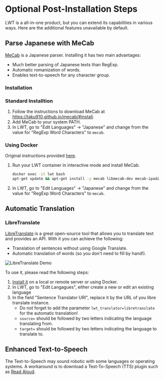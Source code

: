 # Optional Post-Installation Steps

LWT is a all-in-one product, but you can extend its capabilities in various ways.
Here are the additional features unavailable by default.

## Parse Japanese with MeCab

[MeCab](https://taku910.github.io/mecab/) is a Japanese parser. Installing it has
two main advantages:

* Much better parsing of Japanese texts than RegExp.
* Automatic romanization of words.
* Enables text-to-speech for any character group.

### Installation

### Standard Installtion

1. Follow the instructions to download MeCab at <https://taku910.github.io/mecab/#install>.
2. Add MeCab to your system PATH.
3. In LWT, go to "Edit Languages" → "Japanese" and change from the value for "RegExp Word Characters" to ``mecab``.

### Using Docker

Original instructions provided [here](https://nickramkissoon.medium.com/easily-set-up-and-use-mecab-with-docker-and-nodejs-5f01ae761a61).

1. Run your LWT container in interactive mode and install MeCab.

    ```bash
    docker exec -it lwt bash
    apt-get update && apt-get install -y mecab libmecab-dev mecab-ipadic-utf8
    ```

2. In LWT, go to "Edit Languages" → "Japanese" and change from the value for "RegExp Word Characters" to ``mecab``.

## Automatic Translation

### LibreTranslate

[LibreTranslate](https://libretranslate.com/) is a great open-source tool that allows you to translate text and provides an API.
With it you can achieve the following:

* Translation of sentences without using Google Translate.
* Automatic translation of words (so you don't need to fill by hand!).

![LibreTranslate Demo](../img/libretranslate_demo.png)

To use it, please read the following steps:

1. [Install it](https://github.com/LibreTranslate/LibreTranslate#install-and-run) on a local or remote server or using Docker.
2. In LWT, go to "Edit Langagues", either create a new or edit an existing language
3. In the field "Sentence Translator URI", replace it by the URL of you libre translate instance.
   * Do not forget to add the parameter ``lwt_translator=libretranslate`` for the automatic translation!
   * ``source=`` should be followed by two letters indicating the language translating from.
   * ``target=`` should be followed by two letters indicating the language to translate to.

## Enhanced Text-to-Speech

The Text-to-Speech may sound robotic with some languages or operating systems. A
workaround is to download a Text-To-Speech (TTS) plugin such as [Read Aloud](https://readaloud.app/).
